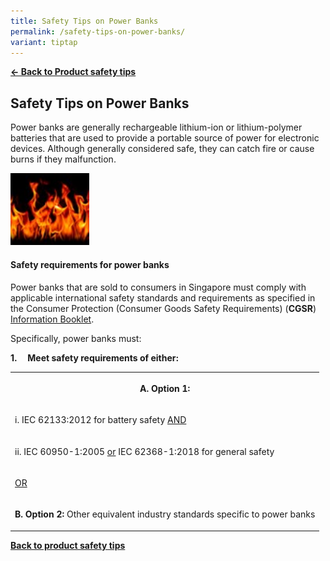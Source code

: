 ```yaml
---
title: Safety Tips on Power Banks
permalink: /safety-tips-on-power-banks/
variant: tiptap
---
```

<p><strong><a href="https://www.consumerproductsafety.gov.sg/consumers/product-safety-tips/electronics-and-appliances/" rel="noopener noreferrer nofollow" target="_blank">← Back to Product safety tips</a></strong>
</p>
<h2>Safety Tips on Power Banks</h2>
<p>Power banks are generally rechargeable lithium-ion or lithium-polymer
batteries that are used to provide a portable source of power for electronic
devices. Although generally considered safe, they can catch fire or cause
burns if they malfunction.</p>
<div class="isomer-image-wrapper">
<img style="width: 25%;" height="auto" width="100%" alt="" src="/images/product-safety-tips/Power bank tips/fire_stock_img.jpg">
</div>
<h4><strong>Safety requirements for power banks</strong></h4>
<p>Power banks that are sold to consumers in Singapore must comply with applicable
international safety standards and requirements as specified in the Consumer
Protection (Consumer Goods Safety Requirements) (<strong>CGSR</strong>)
<a href="/files/cgsr-info-book.pdf" rel="noopener noreferrer nofollow" target="_blank">Information Booklet</a>.</p>
<p>Specifically, power banks must:</p>
<p><strong>1.&nbsp;&nbsp;&nbsp;&nbsp; Meet safety requirements of either:</strong>
</p>
<table style="minWidth: 25px">
<colgroup>
<col>
</colgroup>
<tbody>
<tr>
<th rowspan="1" colspan="1">
<p><strong>A. Option 1:</strong>
</p>
</th>
</tr>
<tr>
<td rowspan="1" colspan="1">
<p>i. IEC 62133:2012 for battery safety <u>AND</u>
</p>
</td>
</tr>
<tr>
<td rowspan="1" colspan="1">
<p>ii. IEC 60950-1:2005 <u>or</u> IEC 62368-1:2018 for general safety</p>
</td>
</tr>
<tr>
<td rowspan="1" colspan="1">
<p><u>OR</u>
</p>
</td>
</tr>
<tr>
<td rowspan="1" colspan="1">
<p><strong>B. Option 2:</strong> Other equivalent industry standards specific
to power banks</p>
</td>
</tr>
</tbody>
</table>
<p></p>
<p></p>
<p><strong><a href="https://www.consumerproductsafety.gov.sg/consumers/product-safety-tips/electronics-and-appliances/" rel="noopener noreferrer nofollow" target="_blank">Back to product safety tips</a></strong>
</p>
<p></p>